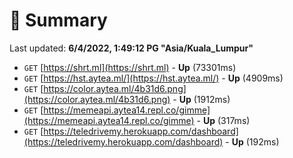 # 📖 Summary
Last updated: **6/4/2022, 1:49:12 PG "Asia/Kuala_Lumpur"**

- `GET` [https://shrt.ml](https://shrt.ml) - **Up** (73301ms)
- `GET` [https://hst.aytea.ml/](https://hst.aytea.ml/) - **Up** (4909ms)
- `GET` [https://color.aytea.ml/4b31d6.png](https://color.aytea.ml/4b31d6.png) - **Up** (1912ms)
- `GET` [https://memeapi.aytea14.repl.co/gimme](https://memeapi.aytea14.repl.co/gimme) - **Up** (317ms)
- `GET` [https://teledrivemy.herokuapp.com/dashboard](https://teledrivemy.herokuapp.com/dashboard) - **Up** (192ms)
